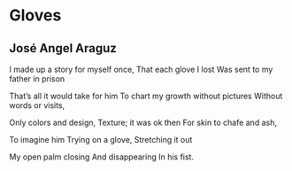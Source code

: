 # Gloves
## José Angel Araguz
I made up a story for myself once,
That each glove I lost
Was sent to my father in prison

That’s all it would take for him
To chart my growth without pictures
Without words or visits,

Only colors and design,
Texture; it was ok then
For skin to chafe and ash,

To imagine him
Trying on a glove,
Stretching it out

My open palm closing
And disappearing
In his fist.